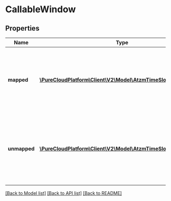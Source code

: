 # CallableWindow

## Properties
Name | Type | Description | Notes
------------ | ------------- | ------------- | -------------
**mapped** | [**\PureCloudPlatform\Client\V2\Model\AtzmTimeSlot**](AtzmTimeSlot.md) | The time interval to place outbound calls, for contacts that can be mapped to a time zone. | [optional] 
**unmapped** | [**\PureCloudPlatform\Client\V2\Model\AtzmTimeSlotWithTimeZone**](AtzmTimeSlotWithTimeZone.md) | The time interval and time zone to place outbound calls, for contacts that cannot be mapped to a time zone. | [optional] 

[[Back to Model list]](../README.md#documentation-for-models) [[Back to API list]](../README.md#documentation-for-api-endpoints) [[Back to README]](../README.md)


